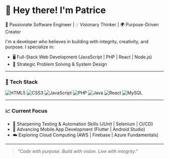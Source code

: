 # 👋 Hey there! I'm Patrice

🚀 Passionate Software Engineer | 💡 Visionary Thinker | 🌍 Purpose-Driven Creator

I'm a developer who believes in building with integrity, creativity, and purpose. I specialize in:
- 🖥️ Full-Stack Web Development (JavaScript | PHP | React | Node.js)
- 🧠 Strategic Problem Solving & System Design

---

### 🔧 Tech Stack
![HTML5](https://img.shields.io/badge/HTML5-E34F26?style=flat&logo=html5&logoColor=white)
![CSS3](https://img.shields.io/badge/CSS3-1572B6?style=flat&logo=css3&logoColor=white)
![JavaScript](https://img.shields.io/badge/JavaScript-F7DF1E?style=flat&logo=javascript&logoColor=black)
![PHP](https://img.shields.io/badge/PHP-777BB4?style=flat&logo=php&logoColor=white)
![Java](https://img.shields.io/badge/Java-ED8B00?style=flat&logo=java&logoColor=white)
![React](https://img.shields.io/badge/React-20232A?style=flat&logo=react&logoColor=61DAFB)
![MySQL](https://img.shields.io/badge/MySQL-4479A1?style=flat&logo=mysql&logoColor=white)

---

### 📈 Current Focus
- 🧪 Sharpening Testing & Automation Skills (JUnit | Selenium | CI/CD)
- 📱 Advancing Mobile App Development (Flutter | Android Studio)
- ☁️ Exploring Cloud Computing (AWS | Firebase | Azure Fundamentals)
---

> _“Code with purpose. Build with vision. Live with integrity.”_
